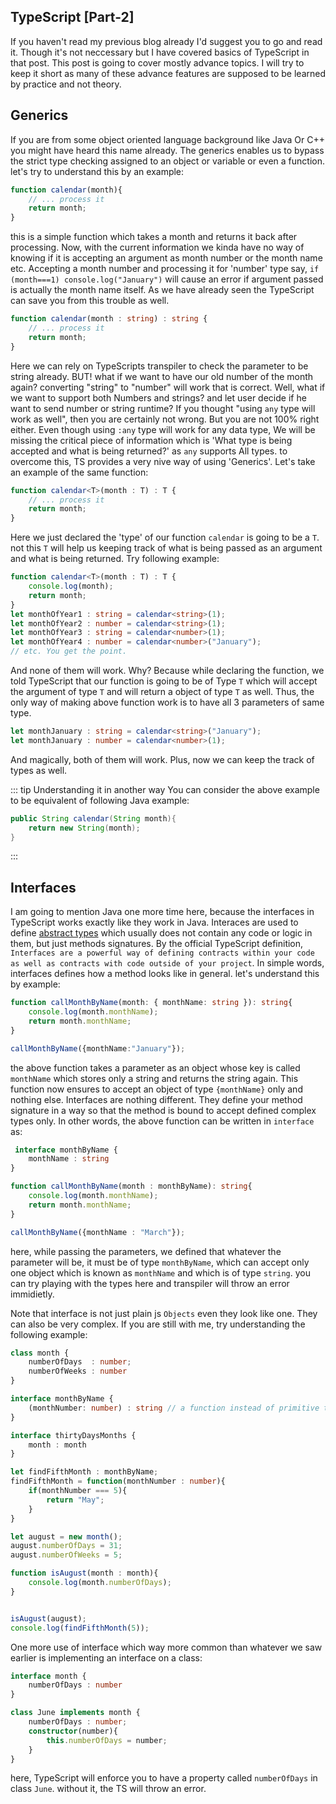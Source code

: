 ## TypeScript [Part-2]

If you haven't read my previous blog already I'd suggest you to go and read it. Though it's not neccessary but I have covered basics of TypeScript in that post. This post is going to cover mostly advance topics. I will try to keep it short as many of these advance features are supposed to be learned by practice and not theory.

## Generics

If you are from some object oriented language background like Java Or C++ you might have heard this name already. The generics enables us to bypass the strict type checking assigned to an object or variable or even a function. let's try to understand this by an example:

```js
function calendar(month){
    // ... process it
    return month;
}
```
this is a simple function which takes a month and returns it back after processing. Now, with the current information we kinda have no way of knowing if it is accepting an argument as month number or the month name etc. Accepting a month number and processing it for 'number' type say, `if (month===1) console.log("January")` will cause an error if argument passed is actually the month name itself. As we have already seen the TypeScript can save you from this trouble as well. 

```ts
function calendar(month : string) : string {
    // ... process it
    return month;
}
```
Here we can rely on TypeScripts transpiler to check the parameter to be string already. BUT! what if we want to have our old number of the month again? converting "string" to "number" will work that is correct. Well, what if we want to support both Numbers and strings? and let user decide if he want to send number or string runtime? If you thought "using `any` type will work as well", then you are certainly not wrong. But you are not 100% right either. Even though using `:any` type will work for any data type, We will be missing the critical piece of information which is 'What type is being accepted and what is being returned?' as `any` supports All types. to overcome this, TS provides a very nive way of using 'Generics'. Let's take an example of the same function:
```ts
function calendar<T>(month : T) : T {
    // ... process it
    return month;
}
```
Here we just declared the 'type' of our function `calendar` is going to be a `T`. not this `T` will help us keeping track of what is being passed as an argument and what is being returned. Try following example:
```ts
function calendar<T>(month : T) : T {
    console.log(month);
    return month;
}
let monthOfYear1 : string = calendar<string>(1);
let monthOfYear2 : number = calendar<string>(1);
let monthOfYear3 : string = calendar<number>(1);
let monthOfYear4 : number = calendar<number>("January");
// etc. You get the point.
```
And none of them will work. Why? Because while declaring the function, we told TypeScript that our function is going to be of Type `T` which will accept the argument of type `T` and will return a object of type `T` as well. Thus, the only way of making above function work is to have all 3 parameters of same type.

```ts
let monthJanuary : string = calendar<string>("January");
let monthJanuary : number = calendar<number>(1);
```

And magically, both of them will work. Plus, now we can keep the track of types as well. 

::: tip Understanding it in another way
You can consider the above example to be equivalent of following Java example:
```java
public String calendar(String month){
    return new String(month); 
}
```
:::

## Interfaces
I am going to mention Java one more time here, because the interfaces in TypeScript works exactly like they work in Java. Interaces are used to define [abstract types](https://en.wikipedia.org/wiki/Abstract_data_type) which usually does not contain any code or logic in them, but just methods signatures. By the official TypeScript definition, `Interfaces are a powerful way of defining contracts within your code as well as contracts with code outside of your project`. In simple words, interfaces defines how a method looks like in general. let's understand this by example:
```ts
function callMonthByName(month: { monthName: string }): string{
    console.log(month.monthName);
    return month.monthName;
}

callMonthByName({monthName:"January"});
```
the above function takes a parameter as an object whose key is called `monthName` which stores only a string and returns the string again. This function now ensures to accept an object of type `{monthName}` only and nothing else. Interfaces are nothing different. They define your method signature in a way so that the method is bound to accept defined complex types only. In other words, the above function can be written in `interface` as:
```ts
 interface monthByName {
    monthName : string
}

function callMonthByName(month : monthByName): string{
    console.log(month.monthName);
    return month.monthName;
}

callMonthByName({monthName : "March"});
```
here, while passing the parameters, we defined that whatever the parameter will be, it must be of type `monthByName`, which can accept only one object which is known as `monthName` and which is of type `string`. you can try playing with the types here and transpiler will throw an error immidietly.

Note that interface is not just plain js `Objects` even they look like one. They can also be very complex. If you are still with me, try understanding the following example:
```ts
class month {
    numberOfDays  : number;
    numberOfWeeks : number 
}

interface monthByName {
    (monthNumber: number) : string // a function instead of primitive types
}

interface thirtyDaysMonths {
    month : month
}

let findFifthMonth : monthByName;
findFifthMonth = function(monthNumber : number){
    if(monthNumber === 5){
        return "May";
    }
}

let august = new month();
august.numberOfDays = 31;
august.numberOfWeeks = 5;

function isAugust(month : month){
    console.log(month.numberOfDays);
}


isAugust(august);
console.log(findFifthMonth(5));
```

One more use of interface which way more common than whatever we saw earlier is implementing an interface on a class:
```ts
interface month {
    numberOfDays : number
}

class June implements month {
    numberOfDays : number;
    constructor(number){
        this.numberOfDays = number;
    }
}
```
here, TypeScript will enforce you to have a property called `numberOfDays` in class `June`. without it, the TS will throw an error.